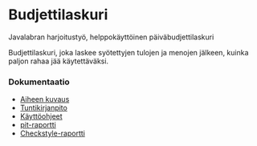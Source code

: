 # Budjettilaskuri
Javalabran harjoitustyö, helppokäyttöinen päiväbudjettilaskuri

Budjettilaskuri, joka laskee syötettyjen tulojen ja menojen jälkeen, kuinka paljon rahaa jää käytettäväksi.


### Dokumentaatio
- [Aiheen kuvaus](dokumentaatio/aiheenKuvausJaRakenne.md) 
- [Tuntikirjanpito](dokumentaatio/Tuntikirjanpito.md)
- [Käyttöohjeet](dokumentaatio/kayttoohjeet.md)
- [pit-raportti](https://htmlpreview.github.io/?https://github.com/pelsaara/Budjettilaskuri/blob/master/dokumentaatio/pit/201702172133/index.html)
- [Checkstyle-raportti](https://htmlpreview.github.io/?https://github.com/pelsaara/Budjettilaskuri/blob/master/dokumentaatio/checkstyle/checkstyle.html)


